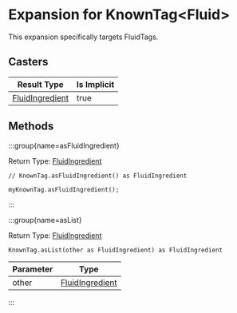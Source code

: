 # Expansion for KnownTag&lt;Fluid&gt;

This expansion specifically targets FluidTags.

## Casters

|                      Result Type                      | Is Implicit |
|-------------------------------------------------------|-------------|
| [FluidIngredient](/vanilla/api/fluid/FluidIngredient) | true        |

## Methods

:::group{name=asFluidIngredient}

Return Type: [FluidIngredient](/vanilla/api/fluid/FluidIngredient)

```zenscript
// KnownTag.asFluidIngredient() as FluidIngredient

myKnownTag.asFluidIngredient();
```

:::

:::group{name=asList}

Return Type: [FluidIngredient](/vanilla/api/fluid/FluidIngredient)

```zenscript
KnownTag.asList(other as FluidIngredient) as FluidIngredient
```

| Parameter |                         Type                          |
|-----------|-------------------------------------------------------|
| other     | [FluidIngredient](/vanilla/api/fluid/FluidIngredient) |


:::


